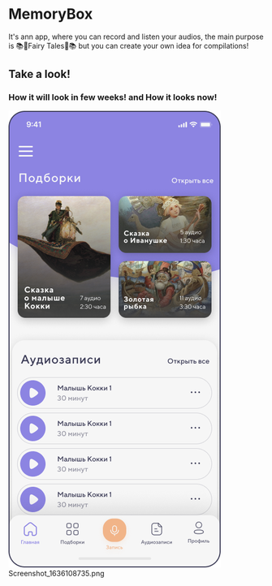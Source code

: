 # MemoryBox
It's ann app, where you can record and listen your audios, the main purpose is 📚🧞Fairy Tales🧞📚
but you can create your own idea for compilations!

## Take a look!

### How it will look in few weeks!   and   How it looks now!
![img.png](img.png)Screenshot_1636108735.png